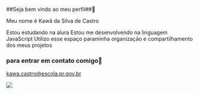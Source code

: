 ##Seja bem vindo ao meu perfil##📖

Meu nome é Kawã da Silva de Castro

Estou estudando na alura
Estou me desenvolvendo na linguagem JavaScript
Utilizo esse espaço paraminha organização e compartilhamento dos meus projetos

### para entrar em contato comigo🤝

kawa.castro@escola.pr.gov.br

![](https://media1.tenor.com/m/qHPU5t7EXL8AAAAC/discord-vc.gif)
